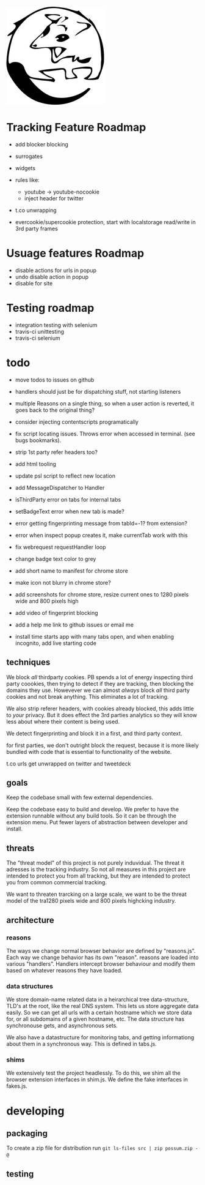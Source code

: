 ![logo](/src/media/logo-med256.png)

# Tracking Feature Roadmap

* add blocker blocking
* surrogates
* widgets
* rules like:
    - youtube -> youtube-nocookie
    - inject header for twitter

* t.co unwrapping
* evercookie/supercookie protection, start with localstorage read/write in 3rd party frames

# Usuage features Roadmap

* disable actions for urls in popup
* undo disable action in popup
* disable for site

# Testing roadmap

* integration testing with selenium
* travis-ci unittesting
* travis-ci selenium

# todo

* move todos to issues on github
* handlers should just be for dispatching stuff, not starting listeners
* multiple Reasons on a single thing, so when a user action is reverted, it goes back to the original thing?

* consider injecting contentscripts programatically
* fix script locating issues. Throws error when accessed in terminal. (see bugs bookmarks).
* strip 1st party refer headers too?
* add html tooling
* update psl script to reflect new location
* add MessageDispatcher to Handler
* isThirdParty error on tabs for internal tabs
* setBadgeText error when new tab is made?
* error getting fingerprinting message from tabId=-1? from extension?
* error when inspect popup creates it, make currentTab work with this
* fix webrequest requestHandler loop
* change badge text color to grey
* add short name to manifest for chrome store
* make icon not blurry in chrome store?
* add screenshots for chrome store, resize current ones to 1280 pixels wide and 800 pixels high
* add video of fingerprint blocking
* add a help me link to github issues or email me
* install time starts app with many tabs open, and when enabling incognito, add live starting code


## techniques

We block *all* thirdparty cookies. PB spends a lot of energy inspecting third
party coookies, then trying to detect if they are tracking, then blocking the
domains they use. Howevever we can almost *always* block *all* third party
cookies and not break anything. This eliminates a lot of tracking.

We also strip referer headers, with cookies already blocked, this adds little
to *your* privacy. But it does effect the 3rd parties analytics so they will
know less about where their content is being used.

We detect fingerprinting and block it in a first, and third party context.

for first parties, we don't outright block the request, because it is more
likely bundled with code that is essential to functionality of the website.

t.co urls get unwrapped on twitter and tweetdeck

## goals

Keep the codebase small with few external dependencies.

Keep the codebase easy to build and develop.
We prefer to have the extension runnable without any build tools. So it can be through the extension menu.
Put fewer layers of abstraction between developer and install.

## threats

The "threat model" of this project is not purely induvidual. The threat it
adresses is the tracking industry. So not all measures in this project are
intended to protect you from all tracking, but they are intended to protect you
from common commercial tracking.

We want to threaten trarcking on a large scale, we want to be the threat model
of the tra1280 pixels wide and 800 pixels highcking industry.

## architecture

### reasons
The ways we change normal browser behavior are defined by "reasons.js". Each way we change behavior has its own "reason".
reasons are loaded into various "handlers". Handlers intercept browser behaviour and modify them based on whatever reasons they have loaded.

### data structures

We store domain-name related data in a heirarchical tree data-structure, TLD's
at the root, like the real DNS system. This lets us store aggregate data
easily. So we can get all urls with a certain hostname which we store data for,
or all subdomains of a given hostname, etc. The data structure has synchronouse
gets, and asynchronous sets.

We also have a datastructure for monitoring tabs, and getting informationg
about them in a synchronous way. This is defined in tabs.js.

### shims

We extensively test the project headlessly. To do this, we shim all the browser extension interfaces in shim.js. We define the fake interfaces in fakes.js.

# developing

## packaging

To create a zip file for distribution run `git ls-files src | zip possum.zip -@`

## testing
